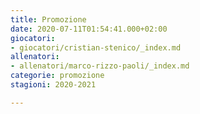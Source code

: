 ```yaml
---
title: Promozione
date: 2020-07-11T01:54:41.000+02:00
giocatori:
- giocatori/cristian-stenico/_index.md
allenatori:
- allenatori/marco-rizzo-paoli/_index.md
categorie: promozione
stagioni: 2020-2021

---
```

